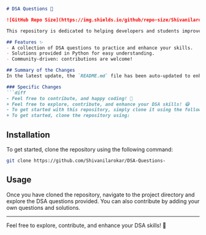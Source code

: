 ```markdown
# DSA Questions 🚀

![GitHub Repo Size](https://img.shields.io/github/repo-size/Shivanilarokar/DSA-Questions-) ![Contributors](https://img.shields.io/github/contributors/Shivanilarokar/DSA-Questions-) ![Issues](https://img.shields.io/github/issues/Shivanilarokar/DSA-Questions-)

This repository is dedicated to helping developers and students improve their skills in Data Structures and Algorithms (DSA) through a collection of curated questions and solutions.

## Features ✨
- A collection of DSA questions to practice and enhance your skills.
- Solutions provided in Python for easy understanding.
- Community-driven: contributions are welcome!

## Summary of the Changes
In the latest update, the `README.md` file has been auto-updated to enhance clarity and engagement with the community. Here are the specific changes made:

### Specific Changes
```diff
- Feel free to contribute, and happy coding! 🎉
+ Feel free to explore, contribute, and enhance your DSA skills! 😃
- To get started with this repository, simply clone it using the following command:
+ To get started, clone the repository using:
```

## Installation
To get started, clone the repository using the following command:

```bash
git clone https://github.com/Shivanilarokar/DSA-Questions-
```

## Usage
Once you have cloned the repository, navigate to the project directory and explore the DSA questions provided. You can also contribute by adding your own questions and solutions.

---

Feel free to explore, contribute, and enhance your DSA skills! 🎉
```